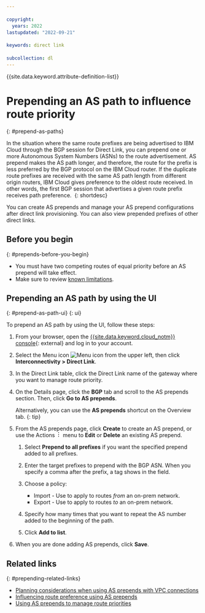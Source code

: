```yaml
---

copyright:
  years: 2022
lastupdated: "2022-09-21"

keywords: direct link

subcollection: dl
---
```


{{site.data.keyword.attribute-definition-list}}

# Prepending an AS path to influence route priority
{: #prepend-as-paths} 

In the situation where the same route prefixes are being advertised to IBM Cloud through the BGP session for Direct Link, you can prepend one or more Autonomous System Numbers (ASNs) to the route advertisement. AS prepend makes the AS path longer, and therefore, the route for the prefix is less preferred by the BGP protocol on the IBM Cloud router. If the duplicate route prefixes are received with the same AS path length from different origin routers, IBM Cloud gives preference to the oldest route received. In other words, the first BGP session that advertises a given route prefix receives path preference. 
{: shortdesc}

You can create AS prepends and manage your AS prepend configurations after direct link provisioning. You can also view prepended prefixes of other direct links.

## Before you begin
{: #prepends-before-you-begin}

* You must have two competing routes of equal priority before an AS prepend will take effect. 
* Make sure to review [known limitations](/docs/dl?topic=dl-known-limitations&interface=ui).
 
## Prepending an AS path by using the UI
{: #prepend-as-path-ui}
{: ui}

To prepend an AS path by using the UI, follow these steps:

1. From your browser, open the [{{site.data.keyword.cloud_notm}} console](/login){: external} and log in to your account.
1. Select the Menu icon ![Menu icon](../../icons/icon_hamburger.svg) from the upper left, then click **Interconnectivity > Direct Link**.
1. In the Direct Link table, click the Direct Link name of the gateway where you want to manage route priority.
1. On the Details page, click the **BGP** tab and scroll to the AS prepends section. Then, click **Go to AS prepends**.

   Alternatively, you can use the **AS prepends** shortcut on the Overview tab.
   {: tip}

1. From the AS prepends page, click **Create** to create an AS prepend, or use the Actions ![Actions menu](images/overflow.png) menu to **Edit** or **Delete** an existing AS prepend.

   1. Select **Prepend to all prefixes** if you want the specified prepend added to all prefixes.
   1. Enter the target prefixes to prepend with the BGP ASN. When you specify a comma after the prefix, a tag shows in the field.       
   1. Choose a policy:
   
      * Import - Use to apply to routes _from_ an on-prem network.
      * Export - Use to apply to routes _to_ an on-prem network.
   1. Specify how many times that you want to repeat the AS number added to the beginning of the path.  
   1. Click **Add to list**.

1. When you are done adding AS prepends, click **Save**.

## Related links
{: #prepending-related-links} 

* [Planning considerations when using AS prepends with VPC connections](/docs/dl?topic=dl-as-prepends-routes&interface=ui)
* [Influencing route preference using AS prepends](/docs/dl?topic=dl-models-for-diversity-and-redundancy-in-direct-link&interface=ui#dl-bgp-path-selection) 
* [Using AS prepends to manage route priorities](/docs/dl?topic=dl-dl-about&interface=ui#use-case-1)
